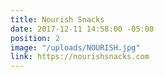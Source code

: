 ```yaml
---
title: Nourish Snacks
date: 2017-12-11 14:58:00 -05:00
position: 2
image: "/uploads/NOURISH.jpg"
link: https://nourishsnacks.com
---
```


